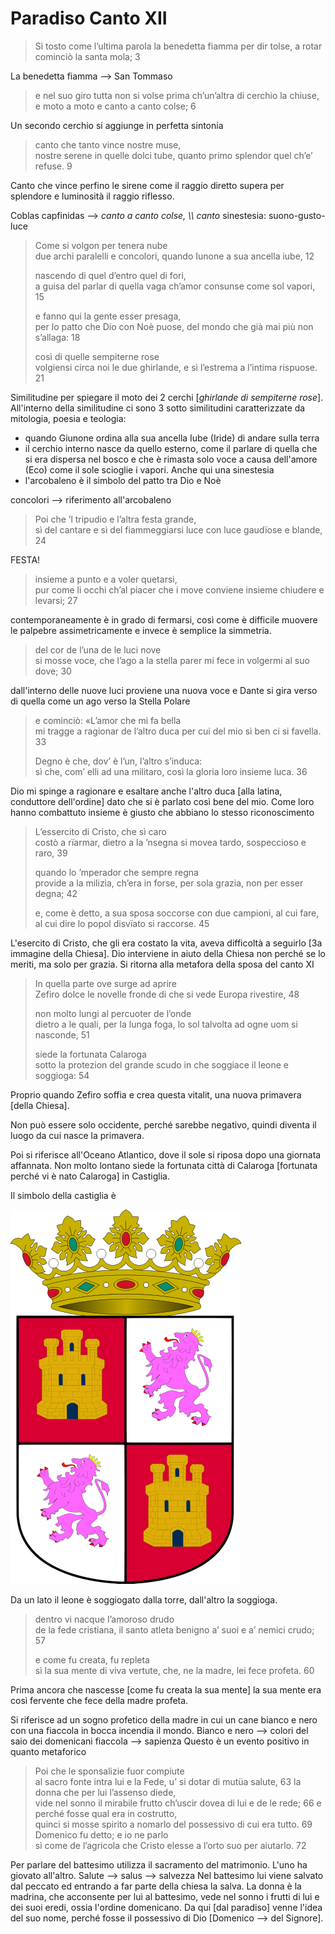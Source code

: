 # Paradiso Canto XII

> Sì tosto come l’ultima parola
la benedetta fiamma per dir tolse,
a rotar cominciò la santa mola; 3

La benedetta fiamma --> San Tommaso

> e nel suo giro tutta non si volse	
prima ch’un’altra di cerchio la chiuse,
e moto a moto e canto a canto colse;	6

Un secondo cerchio si aggiunge in perfetta sintonia

> canto che tanto vince nostre muse,	
nostre serene in quelle dolci tube,
quanto primo splendor quel ch’e’ refuse.	9

Canto che vince perfino le sirene come il raggio diretto supera per splendore e luminosità il raggio riflesso.

Coblas capfinidas --> *canto a canto colse, \\\\ canto*
sinestesia: suono-gusto-luce


> Come si volgon per tenera nube	
due archi paralelli e concolori,
quando Iunone a sua ancella iube,	12
> 
> nascendo di quel d’entro quel di fori,	
a guisa del parlar di quella vaga
ch’amor consunse come sol vapori,	15
> 
> e fanno qui la gente esser presaga,	
per lo patto che Dio con Noè puose,
del mondo che già mai più non s’allaga:	18
> 
> così di quelle sempiterne rose	
volgiensi circa noi le due ghirlande,
e sì l’estrema a l’intima rispuose.	21

Similitudine per spiegare il moto dei 2 cerchi [*ghirlande di sempiterne rose*].
All'interno della similitudine ci sono 3 sotto similitudini caratterizzate da mitologia, poesia e teologia:
- quando Giunone ordina alla sua ancella Iube (Iride) di andare sulla terra
- il cerchio interno nasce da quello esterno, come il parlare di quella che si era dispersa nel bosco e che è rimasta solo voce a causa dell'amore (Eco) come il sole scioglie i vapori.
Anche qui una sinestesia
- l'arcobaleno è il simbolo del patto tra Dio e Noè

concolori --> riferimento all'arcobaleno

> Poi che ’l tripudio e l’altra festa grande,	
sì del cantare e sì del fiammeggiarsi
luce con luce gaudïose e blande,	24

FESTA!

> insieme a punto e a voler quetarsi,	
pur come li occhi ch’al piacer che i move
conviene insieme chiudere e levarsi;	27

contemporaneamente è in grado di fermarsi, così come è difficile muovere le palpebre assimetricamente e invece è semplice la simmetria.

> del cor de l’una de le luci nove	
si mosse voce, che l’ago a la stella
parer mi fece in volgermi al suo dove;	30

dall'interno delle nuove luci proviene una nuova voce e Dante si gira verso di quella come un ago verso la Stella Polare

> e cominciò: «L’amor che mi fa bella	
mi tragge a ragionar de l’altro duca
per cui del mio sì ben ci si favella.	33
> 
> Degno è che, dov’ è l’un, l’altro s’induca:	
sì che, com’ elli ad una militaro,
così la gloria loro insieme luca.	36

Dio mi spinge a ragionare e esaltare anche l'altro duca [alla latina, conduttore dell'ordine] dato che si è parlato così bene del mio. Come loro hanno combattuto insieme è giusto che abbiano lo stesso riconoscimento

> L’essercito di Cristo, che sì caro	
costò a rïarmar, dietro a la ’nsegna
si movea tardo, sospeccioso e raro,	39
> 
> quando lo ’mperador che sempre regna	
provide a la milizia, ch’era in forse,
per sola grazia, non per esser degna;	42
> 
> e, come è detto, a sua sposa soccorse	
con due campioni, al cui fare, al cui dire
lo popol disvïato si raccorse.	45

L'esercito di Cristo, che gli era costato la vita, aveva difficoltà a seguirlo [3a immagine della Chiesa]. Dio interviene in aiuto della Chiesa non perché se lo meriti, ma solo per grazia.
Si ritorna alla metafora della sposa del canto XI

> In quella parte ove surge ad aprire	
Zefiro dolce le novelle fronde
di che si vede Europa rivestire,	48
> 
> non molto lungi al percuoter de l’onde	
dietro a le quali, per la lunga foga,
lo sol talvolta ad ogne uom si nasconde,	51
> 
> siede la fortunata Calaroga	
sotto la protezion del grande scudo
in che soggiace il leone e soggioga:	54

Proprio quando Zefiro soffia e crea questa vitalit, una nuova primavera [della Chiesa].

Non può essere solo occidente, perché sarebbe negativo, quindi diventa il luogo da cui nasce la primavera.

Poi si riferisce all'Oceano Atlantico, dove il sole si riposa dopo una giornata affannata.
Non molto lontano siede la fortunata città di Calaroga [fortunata perché vi è nato Calaroga] in Castiglia.

Il simbolo della castiglia è 

![Escudo_de_Castilla_y_Leon.png](images/escudodecastillayleon.png)

Da un lato il leone è soggiogato dalla torre, dall'altro la soggioga.

> dentro vi nacque l’amoroso drudo	
de la fede cristiana, il santo atleta
benigno a’ suoi e a’ nemici crudo;	57
> 
> e come fu creata, fu repleta	
sì la sua mente di viva vertute,
che, ne la madre, lei fece profeta.	60

Prima ancora che nascesse [come fu creata la sua mente] la sua mente era così fervente che fece della madre profeta.

Si riferisce ad un sogno profetico della madre in cui un cane bianco e nero con una fiaccola in bocca incendia il mondo.
Bianco e nero --> colori del saio dei domenicani
fiaccola --> sapienza
Questo è un evento positivo in quanto metaforico

> Poi che le sponsalizie fuor compiute	
al sacro fonte intra lui e la Fede,
u’ si dotar di mutüa salute,	63
la donna che per lui l’assenso diede,	
vide nel sonno il mirabile frutto
ch’uscir dovea di lui e de le rede;	66
e perché fosse qual era in costrutto,	
quinci si mosse spirito a nomarlo
del possessivo di cui era tutto.	69
Domenico fu detto; e io ne parlo	
sì come de l’agricola che Cristo
elesse a l’orto suo per aiutarlo.	72

Per parlare del battesimo utilizza il sacramento del matrimonio.
L'uno ha giovato all'altro.
Salute --> salus --> salvezza
Nel battesimo lui viene salvato dal peccato ed entrando a far parte della chiesa la salva.
La donna è la madrina, che acconsente per lui al battesimo, vede nel sonno i frutti di lui e dei suoi eredi, ossia l'ordine domenicano.
Da qui [dal paradiso] venne l'idea del suo nome, perché fosse il possessivo di Dio [Domenico --> del Signore].
